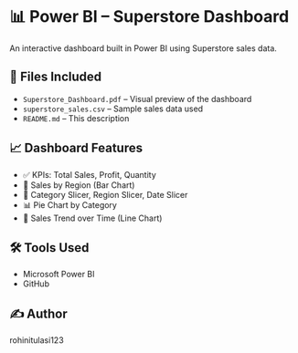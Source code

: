 # 📊 Power BI – Superstore Dashboard

An interactive dashboard built in Power BI using Superstore sales data.

## 📁 Files Included
- `Superstore_Dashboard.pdf` – Visual preview of the dashboard
- `superstore_sales.csv` – Sample sales data used
- `README.md` – This description

## 📈 Dashboard Features
- ✅ KPIs: Total Sales, Profit, Quantity
- 📍 Sales by Region (Bar Chart)
- 🧩 Category Slicer, Region Slicer, Date Slicer
- 📊 Pie Chart by Category
- 📅 Sales Trend over Time (Line Chart)

## 🛠 Tools Used
- Microsoft Power BI
- GitHub

## ✍️ Author
rohinitulasi123
